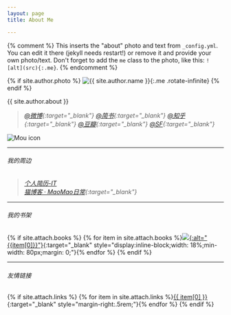 ```yaml
---
layout: page
title: About Me

---
```


{% comment %}
  This inserts the "about" photo and text from `_config.yml`.
  You can edit it there (jekyll needs restart!) or remove it and provide your own photo/text.
  Don't forget to add the `me` class to the photo, like this: `![alt](src){:.me}`.
{% endcomment %}

{% if site.author.photo %}
![{{ site.author.name }}]({{site.author.photo}}){:.me .rotate-infinite}
{% endif %}

{{ site.author.about }}

>*[@微博](http://weibo.com/603451688){:target="_blank"}*
>*[@简书](http://www.jianshu.com/users/423b873cad24/latest_articles){:target="_blank"}*
>*[@知乎](https://www.zhihu.com/people/Durling_Xie){:target="_blank"}*
>*[@豆瓣](https://www.douban.com/people/Durling/){:target="_blank"}*
>*[@SF](https://segmentfault.com/u/durling){:target="_blank"}*

![Mou icon](http://img.6h5.cn/xindot-blog/hangzhou.jpg)

---

###### 我的周边
>*[个人简历-IT](/2015/05/20/xin-resume/)<br/>*
>*[猫博客 · MaoMao日常](http://maomao.nuoluan.com){:target="_blank"}*

---

###### 我的书架
{% if site.attach.books %}
{% for item in site.attach.books %}[![]({{item[2]}}){:alt="{{item[0]}}"}]({{item[1]}}){:target="_blank" style="display:inline-block;width: 18%;min-width: 80px;margin: 0;"}{% endfor %}
{% endif %}

---

###### 友情链接
{% if site.attach.links %}
{% for item in site.attach.links %}[{{ item[0] }}]({{item[1]}}){:target="_blank" style="margin-right:.5rem;"}{% endfor %}
{% endif %}
